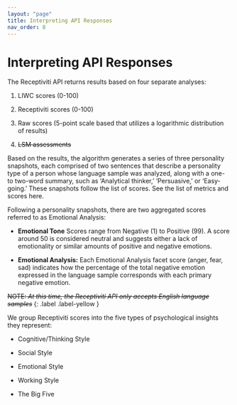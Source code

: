 ```yaml
---
layout: "page"
title: Interpreting API Responses
nav_order: 8
---
```


# Interpreting API Responses

The Receptiviti API returns results based on four separate analyses:

1. LIWC scores (0-100)

2. Receptiviti scores (0-100)

3. Raw scores (5-point scale based that utilizes a logarithmic distribution of results)

4. ~~LSM assessments~~

Based on the results, the algorithm generates a series of three personality snapshots, each comprised of two sentences that describe a personality type of a person whose language sample was analyzed, along with a one- to two-word summary, such as ‘Analytical thinker,’ ‘Persuasive,’ or ‘Easy-going.’ These snapshots follow the list of scores. See the list of metrics and scores here.

Following a personality snapshots, there are two aggregated scores referred to as Emotional Analysis:

- **Emotional Tone** Scores range from Negative (1) to Positive (99). A score around 50 is considered neutral and suggests either a lack of emotionality or similar amounts of positive and negative emotions.

- **Emotional Analysis:** Each Emotional Analysis facet score (anger, fear, sad) indicates how the percentage of the total negative emotion expressed in the language sample corresponds with each primary negative emotion.


~~NOTE: _At this time, the Receptiviti API only accepts English language samples_~~
{: .label .label-yellow }


We group Receptiviti scores into the five types of psychological insights they represent:

- Cognitive/Thinking Style

- Social Style

- Emotional Style

- Working Style

- The Big Five
